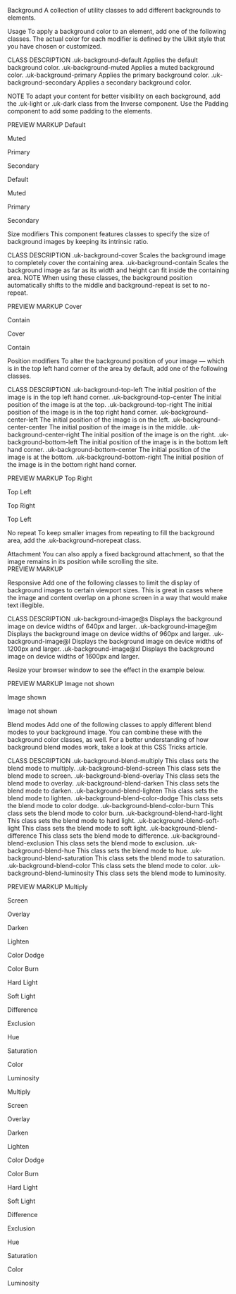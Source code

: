 


Background
A collection of utility classes to add different backgrounds to elements.

Usage
To apply a background color to an element, add one of the following classes. The actual color for each modifier is defined by the UIkit style that you have chosen or customized.

CLASS	DESCRIPTION
.uk-background-default	Applies the default background color.
.uk-background-muted	Applies a muted background color.
.uk-background-primary	Applies the primary background color.
.uk-background-secondary	Applies a secondary background color.
<div class="uk-background-primary"></div>
NOTE To adapt your content for better visibility on each background, add the .uk-light or .uk-dark class from the Inverse component. Use the Padding component to add some padding to the elements.

PREVIEW
MARKUP
Default

Muted

Primary

Secondary

<div class="uk-child-width-1-2@s uk-text-center" uk-grid>
    <div>
        <div class="uk-background-default uk-padding uk-panel">
            <p class="uk-h4">Default</p>
        </div>
    </div>
    <div>
        <div class="uk-background-muted uk-padding uk-panel">
            <p class="uk-h4">Muted</p>
        </div>
    </div>
    <div>
        <div class="uk-background-primary uk-light uk-padding uk-panel">
            <p class="uk-h4">Primary</p>
        </div>
    </div>
    <div>
        <div class="uk-background-secondary uk-light uk-padding uk-panel">
            <p class="uk-h4">Secondary</p>
        </div>
    </div>
</div>


Size modifiers
This component features classes to specify the size of background images by keeping its intrinsic ratio.

CLASS	DESCRIPTION
.uk-background-cover	Scales the background image to completely cover the containing area.
.uk-background-contain	Scales the background image as far as its width and height can fit inside the containing area.
NOTE When using these classes, the background position automatically shifts to the middle and background-repeat is set to no-repeat.

<div class="uk-background-cover"></div>
PREVIEW
MARKUP
Cover

Contain


<div class="uk-child-width-1-2@s uk-light" uk-grid>
    <div>
        <div class="uk-background-cover uk-height-medium uk-panel uk-flex uk-flex-center uk-flex-middle" style="background-image: url(images/dark.jpg);">
            <p class="uk-h4">Cover</p>
        </div>
    </div>
    <div>
        <div class="uk-background-contain uk-background-muted uk-height-medium uk-panel uk-flex uk-flex-center uk-flex-middle" style="background-image: url(images/dark.jpg);">
            <p class="uk-h4">Contain</p>
        </div>
    </div>
</div>



Position modifiers
To alter the background position of your image — which is in the top left hand corner of the area by default, add one of the following classes.

CLASS	DESCRIPTION
.uk-background-top-left	The initial position of the image is in the top left hand corner.
.uk-background-top-center	The initial position of the image is at the top.
.uk-background-top-right	The initial position of the image is in the top right hand corner.
.uk-background-center-left	The initial position of the image is on the left.
.uk-background-center-center	The initial position of the image is in the middle.
.uk-background-center-right	The initial position of the image is on the right.
.uk-background-bottom-left	The initial position of the image is in the bottom left hand corner.
.uk-background-bottom-center	The initial position of the image is at the bottom.
.uk-background-bottom-right	The initial position of the image is in the bottom right hand corner.
<div class="uk-background-top-left"></div>
PREVIEW
MARKUP
Top Right

Top Left


<div class="uk-child-width-1-2@s uk-light" uk-grid>
    <div>
        <div class="uk-background-top-right uk-background-cover uk-height-medium uk-panel uk-flex uk-flex-middle uk-flex-center" style="background-image: url(images/dark.jpg);">
            <p class="uk-h4">Top Right</p>
        </div>
    </div>
    <div>
        <div class="uk-background-top-left uk-background-cover uk-height-medium uk-panel uk-flex uk-flex-middle uk-flex-center" style="background-image: url(images/dark.jpg);">
            <p class="uk-h4">Top Left</p>
        </div>
    </div>
</div>


No repeat
To keep smaller images from repeating to fill the background area, add the .uk-background-norepeat class.

<div class="uk-background-norepeat"></div>
Attachment
You can also apply a fixed background attachment, so that the image remains in its position while scrolling the site.

<div class="uk-background-fixed"></div>
PREVIEW
MARKUP



<div class="uk-background-fixed uk-background-center-center uk-height-medium uk-width-large" style="background-image: url(images/dark.jpg);"></div>



Responsive
Add one of the following classes to limit the display of background images to certain viewport sizes. This is great in cases where the image and content overlap on a phone screen in a way that would make text illegible.

CLASS	DESCRIPTION
.uk-background-image@s	Displays the background image on device widths of 640px and larger.
.uk-background-image@m	Displays the background image on device widths of 960px and larger.
.uk-background-image@l	Displays the background image on device widths of 1200px and larger.
.uk-background-image@xl	Displays the background image on device widths of 1600px and larger.
<div class="uk-background-image@m"></div>
Resize your browser window to see the effect in the example below.

PREVIEW
MARKUP
Image not shown


<div class="uk-background-image@m uk-background-cover uk-background-muted uk-height-medium uk-width-large uk-flex uk-flex-center uk-flex-middle" style="background-image: url(images/dark.jpg);">
    <p class="uk-h4 uk-margin-remove uk-visible@m uk-light">Image shown</p>
    <p class="uk-h4 uk-margin-remove uk-hidden@m">Image not shown</p>
</div>


Blend modes
Add one of the following classes to apply different blend modes to your background image. You can combine these with the background color classes, as well. For a better understanding of how background blend modes work, take a look at this CSS Tricks article.

CLASS	DESCRIPTION
.uk-background-blend-multiply	This class sets the blend mode to multiply.
.uk-background-blend-screen	This class sets the blend mode to screen.
.uk-background-blend-overlay	This class sets the blend mode to overlay.
.uk-background-blend-darken	This class sets the blend mode to darken.
.uk-background-blend-lighten	This class sets the blend mode to lighten.
.uk-background-blend-color-dodge	This class sets the blend mode to color dodge.
.uk-background-blend-color-burn	This class sets the blend mode to color burn.
.uk-background-blend-hard-light	This class sets the blend mode to hard light.
.uk-background-blend-soft-light	This class sets the blend mode to soft light.
.uk-background-blend-difference	This class sets the blend mode to difference.
.uk-background-blend-exclusion	This class sets the blend mode to exclusion.
.uk-background-blend-hue	This class sets the blend mode to hue.
.uk-background-blend-saturation	This class sets the blend mode to saturation.
.uk-background-blend-color	This class sets the blend mode to color.
.uk-background-blend-luminosity	This class sets the blend mode to luminosity.
<div class="uk-background-blend-multiply uk-background-primary"></div>
PREVIEW
MARKUP
Multiply

Screen

Overlay

Darken

Lighten

Color Dodge

Color Burn

Hard Light

Soft Light

Difference

Exclusion

Hue

Saturation

Color

Luminosity



<div class="uk-child-width-1-2 uk-child-width-1-3@s uk-grid-small uk-light" uk-grid>
    <div>
        <div class="uk-background-blend-multiply uk-background-primary uk-background-cover uk-height-small uk-panel uk-flex uk-flex-center uk-flex-middle" style="background-image: url(images/photo.jpg);">
            <p class="uk-h4">Multiply</p>
       </div>
    </div>
    <div>
        <div class="uk-background-blend-screen uk-background-primary uk-background-cover uk-height-small uk-panel uk-flex uk-flex-center uk-flex-middle" style="background-image: url(images/photo.jpg);">
            <p class="uk-h4">Screen</p>
        </div>
    </div>
    <div>
        <div class="uk-background-blend-overlay uk-background-primary uk-background-cover uk-height-small uk-panel uk-flex uk-flex-center uk-flex-middle" style="background-image: url(images/photo.jpg);">
            <p class="uk-h4">Overlay</p>
        </div>
    </div>
    <div>
        <div class="uk-background-blend-darken uk-background-primary uk-background-cover uk-height-small uk-panel uk-flex uk-flex-center uk-flex-middle" style="background-image: url(images/photo.jpg);">
            <p class="uk-h4">Darken</p>
        </div>
    </div>
    <div>
        <div class="uk-background-blend-lighten uk-background-primary uk-background-cover uk-height-small uk-panel uk-flex uk-flex-center uk-flex-middle" style="background-image: url(images/photo.jpg);">
            <p class="uk-h4">Lighten</p>
        </div>
    </div>
    <div>
        <div class="uk-background-blend-color-dodge uk-background-primary uk-background-cover uk-height-small uk-panel uk-flex uk-flex-center uk-flex-middle" style="background-image: url(images/photo.jpg);">
            <p class="uk-h4">Color Dodge</p>
        </div>
    </div>
    <div>
        <div class="uk-background-blend-color-burn uk-background-primary uk-background-cover uk-height-small uk-panel uk-flex uk-flex-center uk-flex-middle" style="background-image: url(images/photo.jpg);">
            <p class="uk-h4">Color Burn</p>
        </div>
    </div>
    <div>
        <div class="uk-background-blend-hard-light uk-background-primary uk-background-cover uk-height-small uk-panel uk-flex uk-flex-center uk-flex-middle" style="background-image: url(images/photo.jpg);">
            <p class="uk-h4">Hard Light</p>
        </div>
    </div>
    <div>
        <div class="uk-background-blend-soft-light uk-background-primary uk-background-cover uk-height-small uk-panel uk-flex uk-flex-center uk-flex-middle" style="background-image: url(images/photo.jpg);">
            <p class="uk-h4">Soft Light</p>
        </div>
    </div>
    <div>
        <div class="uk-background-blend-difference uk-background-primary uk-background-cover uk-height-small uk-panel uk-flex uk-flex-center uk-flex-middle" style="background-image: url(images/photo.jpg);">
            <p class="uk-h4">Difference</p>
        </div>
    </div>
    <div>
        <div class="uk-background-blend-exclusion uk-background-primary uk-background-cover uk-height-small uk-panel uk-flex uk-flex-center uk-flex-middle" style="background-image: url(images/photo.jpg);">
            <p class="uk-h4">Exclusion</p>
        </div>
    </div>
    <div>
        <div class="uk-background-blend-hue uk-background-primary uk-background-cover uk-height-small uk-panel uk-flex uk-flex-center uk-flex-middle" style="background-image: url(images/photo.jpg);">
            <p class="uk-h4">Hue</p>
        </div>
    </div>
    <div>
        <div class="uk-background-blend-saturation uk-background-primary uk-background-cover uk-height-small uk-panel uk-flex uk-flex-center uk-flex-middle" style="background-image: url(images/photo.jpg);">
            <p class="uk-h4">Saturation</p>
        </div>
    </div>
    <div>
        <div class="uk-background-blend-color uk-background-primary uk-background-cover uk-height-small uk-panel uk-flex uk-flex-center uk-flex-middle" style="background-image: url(images/photo.jpg);">
            <p class="uk-h4">Color</p>
        </div>
    </div>
    <div>
        <div class="uk-background-blend-luminosity uk-background-primary uk-background-cover uk-height-small uk-panel uk-flex uk-flex-center uk-flex-middle" style="background-image: url(images/photo.jpg);">
            <p class="uk-h4">Luminosity</p>
        </div>
    </div>
</div>
